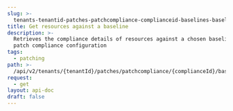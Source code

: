 ```yaml
---
slug: >-
  tenants-tenantid-patches-patchcompliance-complianceid-baselines-baselineid-resources
title: Get resources against a baseline
description: >-
  Retrieves the compliance details of resources against a chosen baseline in the
  patch compliance configuration
tags:
  - patching
path: >-
  /api/v2/tenants/{tenantId}/patches/patchcompliance/{complianceId}/baselines/{baselineId}/resources
request:
  - get
layout: api-doc
draft: false
---
```

